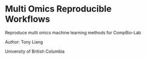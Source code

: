 # Multi Omics Reproducible Workflows
Reproduce multi omics machine learning methods for CompBio-Lab

Author: Tony Liang

University of British Columbia
